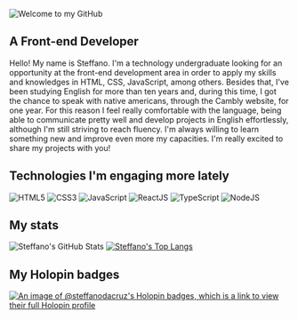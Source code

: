 ![Welcome to my GitHub](/images/welcome-cover.gif)

## A Front-end Developer
Hello! My name is Steffano. I'm a technology undergraduate looking for an opportunity at the front-end development area in order to apply my skills and knowledges in HTML, CSS, JavaScript, among others. Besides that, I've been studying English for more than ten years and, during this time, I got the chance to speak with native americans, through the Cambly website, for one year. For this reason I feel really comfortable with the language, being able to communicate pretty well and develop projects in English effortlessly, although I'm still striving to reach fluency. I'm always willing to learn something new and improve even more my capacities. I'm really excited to share my projects with you!

## Technologies I'm engaging more lately
![HTML5](https://img.shields.io/badge/HTML5-E34F26?style=for-the-badge&logo=html5&logoColor=white)
![CSS3](https://img.shields.io/badge/CSS3-1572B6?style=for-the-badge&logo=css3&logoColor=white)
![JavaScript](https://img.shields.io/badge/JavaScript-323330?style=for-the-badge&logo=javascript&logoColor=F7DF1E)
![ReactJS](https://img.shields.io/badge/React.js-white?style=for-the-badge&logo=react)
![TypeScript](https://img.shields.io/badge/TypeScript-blue?style=for-the-badge&logo=typescript&logoColor=white)
![NodeJS](https://img.shields.io/badge/Node.js-43853D?style=for-the-badge&logo=node.js&logoColor=white)

## My stats
  
![Steffano's GitHub Stats](https://github-readme-stats.vercel.app/api?username=steffano-da-cruz&show_icons=true&theme=nightowl)
[![Steffano's Top Langs](https://github-readme-stats.vercel.app/api/top-langs/?username=steffano-da-cruz&layout=donut&theme=nightowl)](https://github.com/steffano-da-cruz/github-readme-stats)

## My Holopin badges

[![An image of @steffanodacruz's Holopin badges, which is a link to view their full Holopin profile](https://holopin.me/steffanodacruz)](https://holopin.io/@steffanodacruz)
